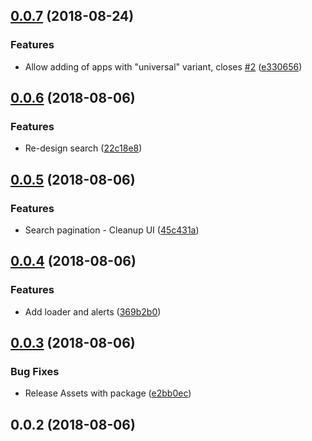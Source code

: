 <a name="0.0.7"></a>
## [0.0.7](https://github.com/mkg20001/apkmirror2fdroid/compare/v0.0.6...v0.0.7) (2018-08-24)


### Features

* Allow adding of apps with "universal" variant, closes [#2](https://github.com/mkg20001/apkmirror2fdroid/issues/2) ([e330656](https://github.com/mkg20001/apkmirror2fdroid/commit/e330656))



<a name="0.0.6"></a>
## [0.0.6](https://github.com/mkg20001/apkmirror2fdroid/compare/v0.0.5...v0.0.6) (2018-08-06)


### Features

* Re-design search ([22c18e8](https://github.com/mkg20001/apkmirror2fdroid/commit/22c18e8))



<a name="0.0.5"></a>
## [0.0.5](https://github.com/mkg20001/apkmirror2fdroid/compare/v0.0.4...v0.0.5) (2018-08-06)


### Features

* Search pagination - Cleanup UI ([45c431a](https://github.com/mkg20001/apkmirror2fdroid/commit/45c431a))



<a name="0.0.4"></a>
## [0.0.4](https://github.com/mkg20001/apkmirror2fdroid/compare/v0.0.3...v0.0.4) (2018-08-06)


### Features

* Add loader and alerts ([369b2b0](https://github.com/mkg20001/apkmirror2fdroid/commit/369b2b0))



<a name="0.0.3"></a>
## [0.0.3](https://github.com/mkg20001/apkmirror2fdroid/compare/v0.0.2...v0.0.3) (2018-08-06)


### Bug Fixes

* Release Assets with package ([e2bb0ec](https://github.com/mkg20001/apkmirror2fdroid/commit/e2bb0ec))



<a name="0.0.2"></a>
## 0.0.2 (2018-08-06)



